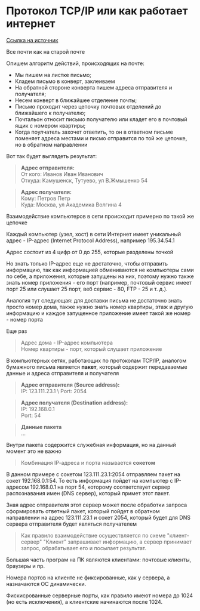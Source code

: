 # Протокол TCP/IP или как работает интернет

[Ссылка на источник](https://www.youtube.com/watch?v=2I1HnSN1H9o&t=27s&ab_channel=ListenIT)

Все почти как на старой почте 

Опишем алгоритм действий, происходящих на почте:

- Мы пишем на листке письмо;
- Кладем письмо в конверт, заклеиваем
- На обратной стороне конверта пишем адреса отправителя и получателя;
- Несем конверт в ближайшее отделение почты;
- Письмо проходит через цепочку почтовых отделений до ближайшего к получателю;
- Почтальон относит письмо получателю или кладет его в почтовый ящик с номером квартиры;
- Когда поулчатель захочет ответить, то он в ответном письме поменяет адреса местами и писмо отправится по той же цепочке, но в обратном направлении

Вот так будет выглядеть результат:

> **Адрес отправителя:** \
> От кого: Иванов Иван Иванович \
> Откуда: Камушенск, Тутуево, ул В.Жмышенко 54

> **Адрес получателя:** \
> Кому: Петров Петр \
> Куда: Москва, ул Академика Волгина 4

Взаимодействие компьютеров в сети происходит примерно по такой же цепочке

Каждый компьютер (узел, хост) в сети Интернет имеет уникальный адрес - IP-адрес (Internet Protocol Address), например 195.34.54.1

Адрес состоит из 4 цифр от 0 до 255, которые разделены точкой

Но знать только IP-адрес еще не достаточно, чтобы отправить информацию, так как информацией обмениваются не компьютеры сами по себе, а приложения, которые запущены на них, поэтому нужно также знать номер приложения - его порт (например, почтовый сервис имеет порт 25 или слушает 25 порт, веб сервис 	- 80, FTP - 25 и т. д.).

Аналогия тут следующая: для доставки письма не достаточно знать просто номер дома, также нужно знать номер квартиры, этаж и другую информацию и каждое запущенное приложение имеет такой же номер - номер порта

Еще раз
> Адрес дома - IP-адрес компьютера \
> Номер квартиры - порт, который слушает приложение 

В компьютерных сетях, работающих по протоколам TCP/IP, аналогом бумажного письма является **пакет**, который содержит передаваемые данные и адреса отправителя и получателя

> **Адрес отправителя (Source address):** \
> IP: 123.111.23.1 \ 
> Port: 2054

> **Адрес получателя (Destination address):** \
> IP: 192.168.0.1 \
> Port: 54

> **Данные пакета** \
> ...

Внутри пакета содержится служебная информация, но на данный момент это не важно

> Комбинация IP-aдреса и порта называется **сокетом**

В данном примере с сокетом 123.111.23.1:2054 отправляем пакет на сокет 192.168.0.1:54. То есть информация пойдет на компьютер с IP-адресом 192.168.0.1 на порт 54, которому соответствует сервер распознавания имен (DNS сервер), который примет этот пакет.

Зная адрес отправителя этот сервер может после обработки запроса сформировать ответный пакет, который пойдет в обратном направлении на адрес 123.111.23.1 и сокет 2054, который будет для DNS сервера отправителя будет являться получателем

> Как правило взаимодействие осуществляется по схеме "клиент-сервер"
> "Клиент" запрашивает информацию, а сервер принимает запрос, обрабатывает его и посылает результат.

Большая часть програм на ПК являются клиентами: почтовые клиенты, браузеры и пр.

Номера портов на клиенте не фиксированные, как у сервера, а назначаются ОС динамически.

Фискисрованные серверные порты, как правило имеют номера до 1024 (но есть исключения), а клиентские начинаются после 1024.
